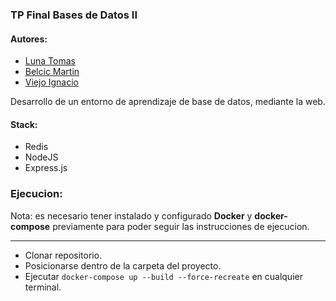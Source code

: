 ### TP Final Bases de Datos II

#### Autores:
  - [Luna Tomas](https://github.com/TLunaaa)
  - [Belcic Martin](https://github.com/martinbelcic)
  - [Viejo Ignacio](https://github.com/nachoviejo)

Desarrollo de un entorno de aprendizaje de base de datos, mediante la web.

#### Stack:  
  - Redis  
  - NodeJS
  - Express.js
 
### Ejecucion:

Nota: es necesario tener instalado y configurado **Docker** y **docker-compose** previamente para poder seguir las instrucciones de ejecucion. 
***
  - Clonar repositorio.
  - Posicionarse dentro de la carpeta del proyecto.
  - Ejecutar `docker-compose up --build --force-recreate` en cualquier terminal.

